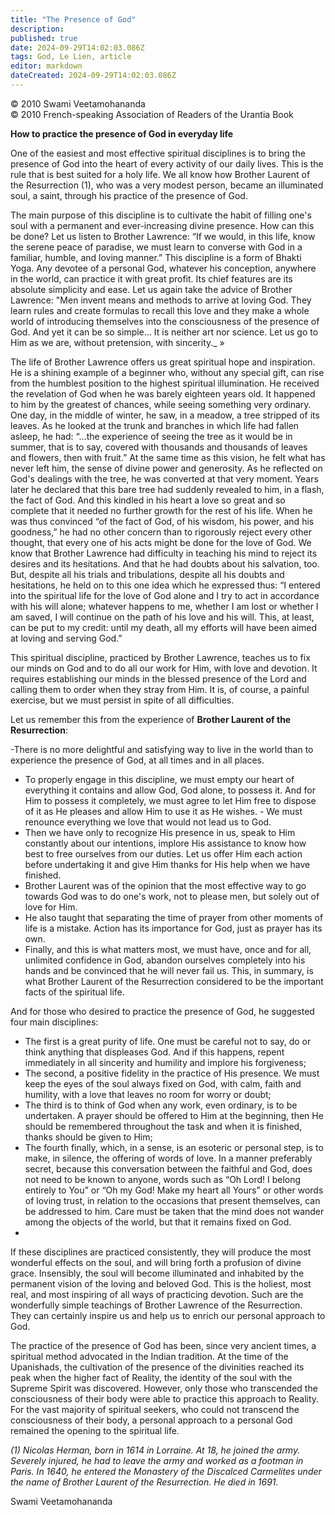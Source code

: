 ```yaml
---
title: "The Presence of God"
description: 
published: true
date: 2024-09-29T14:02:03.086Z
tags: God, Le Lien, article
editor: markdown
dateCreated: 2024-09-29T14:02:03.086Z
---
```


<p class="v-card v-sheet theme--light grey lighten-3 px-2">© 2010 Swami Veetamohananda<br>© 2010 French-speaking Association of Readers of the Urantia Book</p>


**How to practice the presence of God in everyday life**

One of the easiest and most effective spiritual disciplines is to bring the presence of God into the heart of every activity of our daily lives. This is the rule that is best suited for a holy life. We all know how Brother Laurent of the Resurrection (1), who was a very modest person, became an illuminated soul, a saint, through his practice of the presence of God.

The main purpose of this discipline is to cultivate the habit of filling one's soul with a permanent and ever-increasing divine presence. How can this be done? Let us listen to Brother Lawrence: “If we would, in this life, know the serene peace of paradise, we must learn to converse with God in a familiar, humble, and loving manner.” This discipline is a form of Bhakti Yoga. Any devotee of a personal God, whatever his conception, anywhere in the world, can practice it with great profit. Its chief features are its absolute simplicity and ease. Let us again take the advice of Brother Lawrence: "Men invent means and methods to arrive at loving God. They learn rules and create formulas to recall this love and they make a whole world of introducing themselves into the consciousness of the presence of God. And yet it can be so simple... It is neither art nor science. Let us go to Him as we are, without pretension, with sincerity._ »

The life of Brother Lawrence offers us great spiritual hope and inspiration. He is a shining example of a beginner who, without any special gift, can rise from the humblest position to the highest spiritual illumination. He received the revelation of God when he was barely eighteen years old. It happened to him by the greatest of chances, while seeing something very ordinary. One day, in the middle of winter, he saw, in a meadow, a tree stripped of its leaves. As he looked at the trunk and branches in which life had fallen asleep, he had: “...the experience of seeing the tree as it would be in summer, that is to say, covered with thousands and thousands of leaves and flowers, then with fruit.” At the same time as this vision, he felt what has never left him, the sense of divine power and generosity. As he reflected on God's dealings with the tree, he was converted at that very moment. Years later he declared that this bare tree had suddenly revealed to him, in a flash, the fact of God. And this kindled in his heart a love so great and so complete that it needed no further growth for the rest of his life. When he was thus convinced “of the fact of God, of his wisdom, his power, and his goodness,” he had no other concern than to rigorously reject every other thought, that every one of his acts might be done for the love of God. We know that Brother Lawrence had difficulty in teaching his mind to reject its desires and its hesitations. And that he had doubts about his salvation, too. But, despite all his trials and tribulations, despite all his doubts and hesitations, he held on to this one idea which he expressed thus: “I entered into the spiritual life for the love of God alone and I try to act in accordance with his will alone; whatever happens to me, whether I am lost or whether I am saved, I will continue on the path of his love and his will. This, at least, can be put to my credit: until my death, all my efforts will have been aimed at loving and serving God.”

This spiritual discipline, practiced by Brother Lawrence, teaches us to fix our minds on God and to do all our work for Him, with love and devotion. It requires establishing our minds in the blessed presence of the Lord and calling them to order when they stray from Him. It is, of course, a painful exercise, but we must persist in spite of all difficulties.

Let us remember this from the experience of **Brother Laurent of the Resurrection**:

-There is no more delightful and satisfying way to live in the world than to experience the presence of God, at all times and in all places.
- To properly engage in this discipline, we must empty our heart of everything it contains and allow God, God alone, to possess it. And for Him to possess it completely, we must agree to let Him free to dispose of it as He pleases and allow Him to use it as He wishes. - We must renounce everything we love that would not lead us to God.
- Then we have only to recognize His presence in us, speak to Him constantly about our intentions, implore His assistance to know how best to free ourselves from our duties. Let us offer Him each action before undertaking it and give Him thanks for His help when we have finished.
- Brother Laurent was of the opinion that the most effective way to go towards God was to do one's work, not to please men, but solely out of love for Him.
- He also taught that separating the time of prayer from other moments of life is a mistake. Action has its importance for God, just as prayer has its own.
- Finally, and this is what matters most, we must have, once and for all, unlimited confidence in God, abandon ourselves completely into his hands and be convinced that he will never fail us. This, in summary, is what Brother Laurent of the Resurrection considered to be the important facts of the spiritual life.

And for those who desired to practice the presence of God, he suggested four main disciplines:
- The first is a great purity of life. One must be careful not to say, do or think anything that displeases God. And if this happens, repent immediately in all sincerity and humility and implore his forgiveness;
- The second, a positive fidelity in the practice of His presence. We must keep the eyes of the soul always fixed on God, with calm, faith and humility, with a love that leaves no room for worry or doubt;
- The third is to think of God when any work, even ordinary, is to be undertaken. A prayer should be offered to Him at the beginning, then He should be remembered throughout the task and when it is finished, thanks should be given to Him;
- The fourth finally, which, in a sense, is an esoteric or personal step, is to make, in silence, the offering of words of love. In a manner preferably secret, because this conversation between the faithful and God, does not need to be known to anyone, words such as “Oh Lord! I belong entirely to You” or “Oh my God! Make my heart all Yours” or other words of loving trust, in relation to the occasions that present themselves, can be addressed to him. Care must be taken that the mind does not wander among the objects of the world, but that it remains fixed on God.
-
If these disciplines are practiced consistently, they will produce the most wonderful effects on the soul, and will bring forth a profusion of divine grace. Insensibly, the soul will become illuminated and inhabited by the permanent vision of the loving and beloved God. This is the holiest, most real, and most inspiring of all ways of practicing devotion. Such are the wonderfully simple teachings of Brother Lawrence of the Resurrection. They can certainly inspire us and help us to enrich our personal approach to God.

The practice of the presence of God has been, since very ancient times, a spiritual method advocated in the Indian tradition. At the time of the Upanishads, the cultivation of the presence of the divinities reached its peak when the higher fact of Reality, the identity of the soul with the Supreme Spirit was discovered. However, only those who transcended the consciousness of their body were able to practice this approach to Reality. For the vast majority of spiritual seekers, who could not transcend the consciousness of their body, a personal approach to a personal God remained the opening to the spiritual life.

_(1) Nicolas Herman, born in 1614 in Lorraine. At 18, he joined the army. Severely injured, he had to leave the army and worked as a footman in Paris. In 1640, he entered the Monastery of the Discalced Carmelites under the name of Brother Laurent of the Resurrection. He died in 1691._

Swami Veetamohananda

